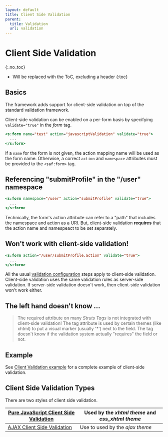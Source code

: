 ```yaml
---
layout: default
title: Client Side Validation
parent:
  title: Validation
  url: validation
---
```


# Client Side Validation
{:.no_toc}

* Will be replaced with the ToC, excluding a header
{:toc}

## Basics

The framework adds support for client-side validation on top of the standard validation framework.

Client-side validation can be enabled on a per-form basis by specifying `validate="true"` in the _form_ tag.

```jsp
<s:form name="test" action="javascriptValidation" validate="true">
  ...
</s:form>
```

If a `name` for the form is not given, the action mapping name will be used as the form name. Otherwise, a correct 
`action` and `namespace` attributes must be provided to the `<saf:form>` tag.

## Referencing "submitProfile" in the "/user" namespace

```jsp
<s:form namespace="/user" action="submitProfile" validate="true">
  ...
</s:form>
```

Technically, the form's action attribute can refer to a "path" that includes the namespace and action as a URI. 
But, client-side validation **requires** that the action name and namespeact to be set separately.

## Won't work with client-side validation!

```jsp
<s:form action="/user/submitProfile.action" validate="true">
  ...
</s:form>

```

All the usual [validation configuration](validation) steps apply to client-side validation. Client-side validation 
uses the same validation rules as server-side validation. If server-side validation doesn't work, then client-side 
validation won't work either.

## The left hand doesn't know ...

> The required attribute on many _Struts Tags_ is not integrated with client-side validation! The tag attribute is used 
> by certain themes (like xhtml) to put a visual marker (usually '*') next to the field. The tag doesn't know 
> if the validation system actually "requires" the field or not.

## Example

See [Client Validation example](client-validation-example) for a complete example of client-side validation.

## Client Side Validation Types

There are two styles of client side validation.

|[Pure JavaScript Client Side Validation](pure-java-script-client-side-validation)|Used by the _xhtml theme_ and _css_xhtml theme_|
|-----------------------------------------------------|--------------------------------------------------|
|[AJAX Client Side Validation](ajax-client-side-validation)|Use to used by the _ajax theme_ |
